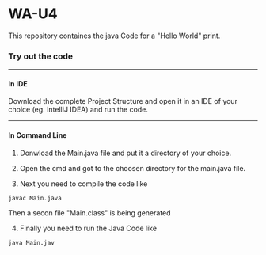 # WA-U4

This repository containes the java Code for a "Hello World" print. 

### Try out the code
-----

#### In IDE <br>
Download the complete Project Structure and open it in an IDE of your choice (eg. IntelliJ IDEA) and run the code. 

-----

#### In Command Line <br>
1. Donwload the Main.java file and put it a directory of your choice. 

2. Open the cmd and got to the choosen directory for the main.java file. 

3. Next you need to compile the code like 
````
javac Main.java
````
   Then a secon file "Main.class" is being generated

4. Finally you need to run the Java Code like 

````
java Main.jav
````
